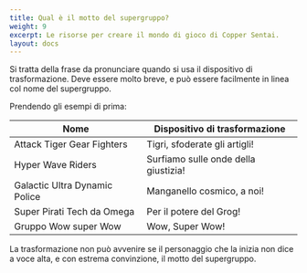 ```yaml
---
title: Qual è il motto del supergruppo?
weight: 9
excerpt: Le risorse per creare il mondo di gioco di Copper Sentai.
layout: docs
---
```

Si tratta della frase da pronunciare quando si usa il dispositivo di trasformazione. Deve essere molto breve, e può essere facilmente in linea col nome del supergruppo.

Prendendo gli esempi di prima:

| Nome | Dispositivo di trasformazione                            |
|-----|----------------------------------|
| Attack Tiger Gear Fighters   | Tigri, sfoderate gli artigli!                       |
| Hyper Wave Riders   | Surfiamo sulle onde della giustizia!                       |
| Galactic Ultra Dynamic Police   | Manganello cosmico, a noi!                       |
| Super Pirati Tech da Omega   | Per il potere del Grog!|
| Gruppo Wow super Wow   | Wow, Super Wow!                        |

La trasformazione non può avvenire se il personaggio che la inizia non dice a voce alta, e con estrema convinzione, il motto del supergruppo.
